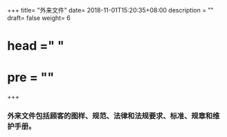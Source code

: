 +++
title= "外来文件"
date= 2018-11-01T15:20:35+08:00
description = ""
draft= false
weight= 6
# head ="<label></label> "
# pre = ""
+++

### 外来文件包括顾客的图样、规范、法律和法规要求、标准、规章和维护手册。
